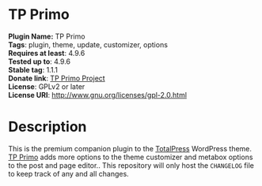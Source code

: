 # TP Primo #

**Plugin Name:** TP Primo<br />
**Tags**: plugin, theme, update, customizer, options<br />
**Requires at least**: 4.9.6<br />
**Tested up to**: 4.9.6<br />
**Stable tag**: 1.1.1<br />
**Donate link**: [TP Primo Project](https://www.paypal.me/themeawesome)<br />
**License**: GPLv2 or later<br />
**License URI**: http://www.gnu.org/licenses/gpl-2.0.html<br />

Description
===

This is the premium companion plugin to the [TotalPress](https://themeawesome.com/totalpress-wordpress-foundation-theme/) WordPress theme. [TP Primo](https://themeawesome.com/tp-primo/) adds more options to the theme customizer and metabox options to the post and page editor.. This repository will only host the `CHANGELOG` file to keep track of any and all changes.
